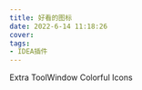 ```yaml
---
title: 好看的图标
date: 2022-6-14 11:18:26
cover: 
tags:
- IDEA插件 
---
```

Extra ToolWindow Colorful Icons
